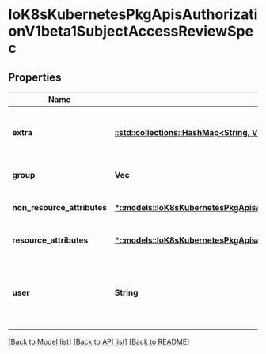 # IoK8sKubernetesPkgApisAuthorizationV1beta1SubjectAccessReviewSpec

## Properties
Name | Type | Description | Notes
------------ | ------------- | ------------- | -------------
**extra** | [**::std::collections::HashMap<String, Vec<String>>**](array.md) | Extra corresponds to the user.Info.GetExtra() method from the authenticator.  Since that is input to the authorizer it needs a reflection here. | [optional] [default to null]
**group** | **Vec<String>** | Groups is the groups you&#39;re testing for. | [optional] [default to null]
**non_resource_attributes** | [***::models::IoK8sKubernetesPkgApisAuthorizationV1beta1NonResourceAttributes**](io.k8s.kubernetes.pkg.apis.authorization.v1beta1.NonResourceAttributes.md) | NonResourceAttributes describes information for a non-resource access request | [optional] [default to null]
**resource_attributes** | [***::models::IoK8sKubernetesPkgApisAuthorizationV1beta1ResourceAttributes**](io.k8s.kubernetes.pkg.apis.authorization.v1beta1.ResourceAttributes.md) | ResourceAuthorizationAttributes describes information for a resource access request | [optional] [default to null]
**user** | **String** | User is the user you&#39;re testing for. If you specify \&quot;User\&quot; but not \&quot;Group\&quot;, then is it interpreted as \&quot;What if User were not a member of any groups | [optional] [default to null]

[[Back to Model list]](../README.md#documentation-for-models) [[Back to API list]](../README.md#documentation-for-api-endpoints) [[Back to README]](../README.md)


